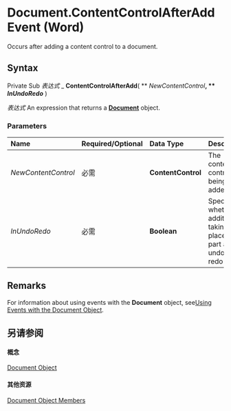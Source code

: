 
# Document.ContentControlAfterAdd Event (Word)

Occurs after adding a content control to a document.


## Syntax

Private Sub  _表达式_ _ **ContentControlAfterAdd**( ** _NewContentControl_**, ** _InUndoRedo_** )

 _表达式_ An expression that returns a **[Document](8d83487a-2345-a036-a916-971c9db5b7fb.md)** object.


### Parameters



|**Name**|**Required/Optional**|**Data Type**|**Description**|
|:-----|:-----|:-----|:-----|
| _NewContentControl_|必需|**ContentControl**|The content control being added.|
| _InUndoRedo_|必需|**Boolean**|Specifies whether the addition is taking place as part an undo or redo action.|

## Remarks

For information about using events with the  **Document** object, see[Using Events with the Document Object](2b043342-436a-5421-e8af-3c2c49684960.md).


## 另请参阅


#### 概念


[Document Object](8d83487a-2345-a036-a916-971c9db5b7fb.md)
#### 其他资源


[Document Object Members](http://msdn.microsoft.com/library/fc9ab457-0888-f917-3d52-387168ac23b9%28Office.15%29.aspx)